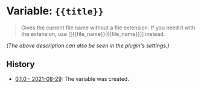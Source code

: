 # Variable: `{{title}}`

> Gives the current file name without a file extension. If you need it with the extension, use [[{{file_name}}|{{file_name}}]] instead.

_(The above description can also be seen in the plugin's settings.)_

## History
- [0.1.0 - 2021-08-29](https://github.com/Taitava/obsidian-shellcommands/blob/main/CHANGELOG.md#010---2021-08-29): The variable was created.